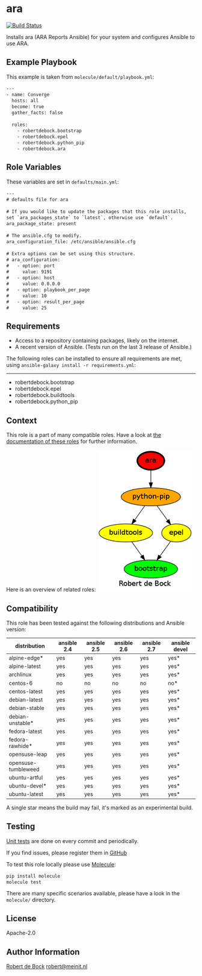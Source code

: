 ara
=========

[![Build Status](https://travis-ci.org/robertdebock/ansible-role-ara.svg?branch=master)](https://travis-ci.org/robertdebock/ansible-role-ara)

Installs ara (ARA Reports Ansible) for your system and configures Ansible to use ARA.


Example Playbook
----------------

This example is taken from `molecule/default/playbook.yml`:
```
---
- name: Converge
  hosts: all
  become: true
  gather_facts: false

  roles:
    - robertdebock.bootstrap
    - robertdebock.epel
    - robertdebock.python_pip
    - robertdebock.ara

```

Role Variables
--------------

These variables are set in `defaults/main.yml`:
```
---
# defaults file for ara

# If you would like to update the packages that this role installs, set `ara_packages_state` to `latest`, otherwise use `default`.
ara_package_state: present

# The ansible.cfg to modify.
ara_configuration_file: /etc/ansible/ansible.cfg

# Extra options can be set using this structure.
# ara_configuration:
#   - option: port
#     value: 9191
#   - option: host
#     value: 0.0.0.0
#   - option: playbook_per_page
#     value: 10
#   - option: result_per_page
#     value: 25

```

Requirements
------------

- Access to a repository containing packages, likely on the internet.
- A recent version of Ansible. (Tests run on the last 3 release of Ansible.)

The following roles can be installed to ensure all requirements are met, using `ansible-galaxy install -r requirements.yml`:

---
- robertdebock.bootstrap
- robertdebock.epel
- robertdebock.buildtools
- robertdebock.python_pip


Context
-------

This role is a part of many compatible roles. Have a look at [the documentation of these roles](https://robertdebock.nl/) for further information.

Here is an overview of related roles:
![dependencies](https://raw.githubusercontent.com/robertdebock/drawings/artifacts/ara.png "Dependency")


Compatibility
-------------

This role has been tested against the following distributions and Ansible version:

|distribution|ansible 2.4|ansible 2.5|ansible 2.6|ansible 2.7|ansible devel|
|------------|-----------|-----------|-----------|-----------|-------------|
|alpine-edge*|yes|yes|yes|yes|yes*|
|alpine-latest|yes|yes|yes|yes|yes*|
|archlinux|yes|yes|yes|yes|yes*|
|centos-6|no|no|no|no|no*|
|centos-latest|yes|yes|yes|yes|yes*|
|debian-latest|yes|yes|yes|yes|yes*|
|debian-stable|yes|yes|yes|yes|yes*|
|debian-unstable*|yes|yes|yes|yes|yes*|
|fedora-latest|yes|yes|yes|yes|yes*|
|fedora-rawhide*|yes|yes|yes|yes|yes*|
|opensuse-leap|yes|yes|yes|yes|yes*|
|opensuse-tumbleweed|yes|yes|yes|yes|yes*|
|ubuntu-artful|yes|yes|yes|yes|yes*|
|ubuntu-devel*|yes|yes|yes|yes|yes*|
|ubuntu-latest|yes|yes|yes|yes|yes*|

A single star means the build may fail, it's marked as an experimental build.

Testing
-------

[Unit tests](https://travis-ci.org/robertdebock/ansible-role-ara) are done on every commit and periodically.

If you find issues, please register them in [GitHub](https://github.com/robertdebock/ansible-role-ara/issues)

To test this role locally please use [Molecule](https://github.com/metacloud/molecule):
```
pip install molecule
molecule test
```
There are many specific scenarios available, please have a look in the `molecule/` directory.


License
-------

Apache-2.0


Author Information
------------------

[Robert de Bock](https://robertdebock.nl/) <robert@meinit.nl>
